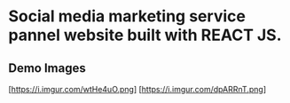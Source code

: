 # Social media marketing service pannel website built with REACT JS.

## Demo Images
[https://i.imgur.com/wtHe4uO.png]
[https://i.imgur.com/dpARRnT.png]
